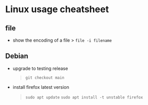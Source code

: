 #   Linux usage cheatsheet    #
##  file  ##
-    show the encoding of a file
    >    `file -i filename`

##  Debian  ##
-   upgrade to testing release
    >   `git checkout main`

-   install firefox latest version
    >   `sudo apt update`
    >   `sudo apt install -t unstable firefox`
